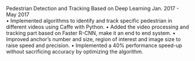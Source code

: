 Pedestrian Detection and Tracking Based on Deep Learning                                                          Jan. 2017 - May 2017	
•   Implemented algorithms to identify and track specific pedestrian in different videos using Caffe with Python.
•   Added the video processing and tracking part based on Faster R-CNN, make it an end to end system.
•   Improved anchor’s number and size, region of interest and image size to raise speed and precision.
•   Implemented a 40% performance speed-up without sacrificing accuracy by optimizing the algorithm.

